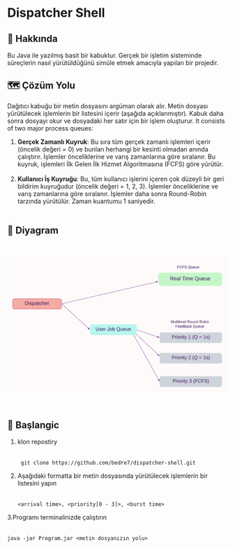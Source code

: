 # Dispatcher Shell


## 📝 Hakkında
Bu Java ile yazılmış basit bir kabuktur. Gerçek bir işletim sisteminde süreçlerin nasıl yürütüldüğünü simüle etmek amacıyla yapılan bir projedir.
## 🗺️ Çözüm Yolu

Dağıtıcı kabuğu bir metin dosyasını argüman olarak alır. Metin dosyası yürütülecek işlemlerin bir listesini içerir (aşağıda açıklanmıştır). Kabuk daha sonra dosyayı okur ve dosyadaki her satır için bir işlem oluşturur.
It consists of two major process queues:
1. **Gerçek Zamanlı Kuyruk**: Bu sıra tüm gerçek zamanlı işlemleri içerir (öncelik değeri = 0) ve bunları herhangi bir kesinti olmadan anında çalıştırır. İşlemler önceliklerine ve varış zamanlarına göre sıralanır. Bu kuyruk, işlemleri İlk Gelen İlk Hizmet Algoritmasına (FCFS) göre yürütür.
<br><br>
3. **Kullanıcı İş Kuyruğu**: Bu, tüm kullanıcı işlerini içeren çok düzeyli bir geri bildirim kuyruğudur (öncelik değeri = 1, 2, 3). İşlemler önceliklerine ve varış zamanlarına göre sıralanır. İşlemler daha sonra Round-Robin tarzında yürütülür. Zaman kuantumu 1 saniyedir.
<br><br>

## 🧩 Diyagram
<br>

![A screenshot](./diagram/Blank%20diagram%20(1).png)

<br>

## 🚀 Başlangic
1.  klon repostiry
    <br><br>
    ```
     git clone https://github.com/bedre7/dispatcher-shell.git
    ```
2. Aşağıdaki formatta bir metin dosyasında yürütülecek işlemlerin bir listesini yapın
    <br><br>
   ```
   <arrival time>, <priority[0 - 3]>, <burst time>
   ```
3.Programı terminalinizde çalıştırın
    <br><br>
   ```
   java -jar Program.jar <metin dosyanızın yolu>
   ```